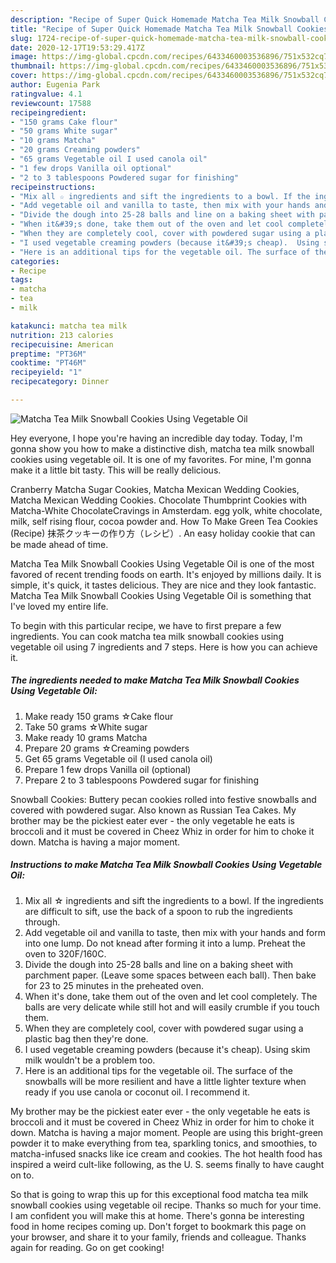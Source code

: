 ```yaml
---
description: "Recipe of Super Quick Homemade Matcha Tea Milk Snowball Cookies Using Vegetable Oil"
title: "Recipe of Super Quick Homemade Matcha Tea Milk Snowball Cookies Using Vegetable Oil"
slug: 1724-recipe-of-super-quick-homemade-matcha-tea-milk-snowball-cookies-using-vegetable-oil
date: 2020-12-17T19:53:29.417Z
image: https://img-global.cpcdn.com/recipes/6433460003536896/751x532cq70/matcha-tea-milk-snowball-cookies-using-vegetable-oil-recipe-main-photo.jpg
thumbnail: https://img-global.cpcdn.com/recipes/6433460003536896/751x532cq70/matcha-tea-milk-snowball-cookies-using-vegetable-oil-recipe-main-photo.jpg
cover: https://img-global.cpcdn.com/recipes/6433460003536896/751x532cq70/matcha-tea-milk-snowball-cookies-using-vegetable-oil-recipe-main-photo.jpg
author: Eugenia Park
ratingvalue: 4.1
reviewcount: 17588
recipeingredient:
- "150 grams Cake flour"
- "50 grams White sugar"
- "10 grams Matcha"
- "20 grams Creaming powders"
- "65 grams Vegetable oil I used canola oil"
- "1 few drops Vanilla oil optional"
- "2 to 3 tablespoons Powdered sugar for finishing"
recipeinstructions:
- "Mix all ☆ ingredients and sift the ingredients to a bowl. If the ingredients are difficult to sift, use the back of a spoon to rub the ingredients through."
- "Add vegetable oil and vanilla to taste, then mix with your hands and form into one lump. Do not knead after forming it into a lump. Preheat the oven to 320F/160C."
- "Divide the dough into 25-28 balls and line on a baking sheet with parchment paper. (Leave some spaces between each ball). Then bake for 23 to 25 minutes in the preheated oven."
- "When it&#39;s done, take them out of the oven and let cool completely. The balls are very delicate while still hot and will easily crumble if you touch them."
- "When they are completely cool, cover with powdered sugar using a plastic bag then they&#39;re done."
- "I used vegetable creaming powders (because it&#39;s cheap).  Using skim milk wouldn&#39;t be a problem too."
- "Here is an additional tips for the vegetable oil. The surface of the snowballs will be more resilient and have a little lighter texture when ready if you use canola or coconut oil. I recommend it."
categories:
- Recipe
tags:
- matcha
- tea
- milk

katakunci: matcha tea milk 
nutrition: 213 calories
recipecuisine: American
preptime: "PT36M"
cooktime: "PT46M"
recipeyield: "1"
recipecategory: Dinner

---
```



![Matcha Tea Milk Snowball Cookies Using Vegetable Oil](https://img-global.cpcdn.com/recipes/6433460003536896/751x532cq70/matcha-tea-milk-snowball-cookies-using-vegetable-oil-recipe-main-photo.jpg)

Hey everyone, I hope you're having an incredible day today. Today, I'm gonna show you how to make a distinctive dish, matcha tea milk snowball cookies using vegetable oil. It is one of my favorites. For mine, I'm gonna make it a little bit tasty. This will be really delicious.

Cranberry Matcha Sugar Cookies, Matcha Mexican Wedding Cookies, Matcha Mexican Wedding Cookies. Chocolate Thumbprint Cookies with Matcha-White ChocolateCravings in Amsterdam. egg yolk, white chocolate, milk, self rising flour, cocoa powder and. How To Make Green Tea Cookies (Recipe) 抹茶クッキーの作り方（レシピ）. An easy holiday cookie that can be made ahead of time.

Matcha Tea Milk Snowball Cookies Using Vegetable Oil is one of the most favored of recent trending foods on earth. It's enjoyed by millions daily. It is simple, it's quick, it tastes delicious. They are nice and they look fantastic. Matcha Tea Milk Snowball Cookies Using Vegetable Oil is something that I've loved my entire life.


To begin with this particular recipe, we have to first prepare a few ingredients. You can cook matcha tea milk snowball cookies using vegetable oil using 7 ingredients and 7 steps. Here is how you can achieve it.

<!--inarticleads1-->

##### The ingredients needed to make Matcha Tea Milk Snowball Cookies Using Vegetable Oil:

1. Make ready 150 grams ☆Cake flour
1. Take 50 grams ☆White sugar
1. Make ready 10 grams Matcha
1. Prepare 20 grams ☆Creaming powders
1. Get 65 grams Vegetable oil (I used canola oil)
1. Prepare 1 few drops Vanilla oil (optional)
1. Prepare 2 to 3 tablespoons Powdered sugar for finishing


Snowball Cookies: Buttery pecan cookies rolled into festive snowballs and covered with powdered sugar. Also known as Russian Tea Cakes. My brother may be the pickiest eater ever - the only vegetable he eats is broccoli and it must be covered in Cheez Whiz in order for him to choke it down. Matcha is having a major moment. 

<!--inarticleads2-->

##### Instructions to make Matcha Tea Milk Snowball Cookies Using Vegetable Oil:

1. Mix all ☆ ingredients and sift the ingredients to a bowl. If the ingredients are difficult to sift, use the back of a spoon to rub the ingredients through.
1. Add vegetable oil and vanilla to taste, then mix with your hands and form into one lump. Do not knead after forming it into a lump. Preheat the oven to 320F/160C.
1. Divide the dough into 25-28 balls and line on a baking sheet with parchment paper. (Leave some spaces between each ball). Then bake for 23 to 25 minutes in the preheated oven.
1. When it&#39;s done, take them out of the oven and let cool completely. The balls are very delicate while still hot and will easily crumble if you touch them.
1. When they are completely cool, cover with powdered sugar using a plastic bag then they&#39;re done.
1. I used vegetable creaming powders (because it&#39;s cheap).  Using skim milk wouldn&#39;t be a problem too.
1. Here is an additional tips for the vegetable oil. The surface of the snowballs will be more resilient and have a little lighter texture when ready if you use canola or coconut oil. I recommend it.


My brother may be the pickiest eater ever - the only vegetable he eats is broccoli and it must be covered in Cheez Whiz in order for him to choke it down. Matcha is having a major moment. People are using this bright-green powder it to make everything from tea, sparkling tonics, and smoothies, to matcha-infused snacks like ice cream and cookies. The hot health food has inspired a weird cult-like following, as the U. S. seems finally to have caught on to. 

So that is going to wrap this up for this exceptional food matcha tea milk snowball cookies using vegetable oil recipe. Thanks so much for your time. I am confident you will make this at home. There's gonna be interesting food in home recipes coming up. Don't forget to bookmark this page on your browser, and share it to your family, friends and colleague. Thanks again for reading. Go on get cooking!
